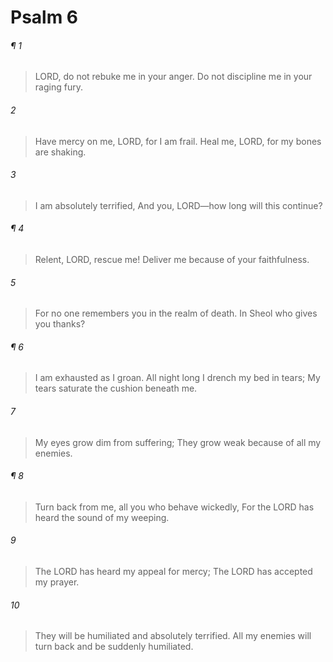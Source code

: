 # Psalm 6
###### ¶ 1
> LORD, do not rebuke me in your anger.
> Do not discipline me in your raging fury.
###### 2
> Have mercy on me, LORD, for I am frail.
> Heal me, LORD, for my bones are shaking.
###### 3
> I am absolutely terrified,
> And you, LORD—how long will this continue?
###### ¶ 4
> Relent, LORD, rescue me!
> Deliver me because of your faithfulness.
###### 5
> For no one remembers you in the realm of death.
> In Sheol who gives you thanks?
###### ¶ 6
> I am exhausted as I groan.
> All night long I drench my bed in tears;
> My tears saturate the cushion beneath me.
###### 7
> My eyes grow dim from suffering;
> They grow weak because of all my enemies.
###### ¶ 8
> Turn back from me, all you who behave wickedly,
> For the LORD has heard the sound of my weeping.
###### 9
> The LORD has heard my appeal for mercy;
> The LORD has accepted my prayer.
###### 10
> They will be humiliated and absolutely terrified.
> All my enemies will turn back and be suddenly humiliated.
